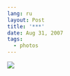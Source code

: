 ```yaml
---
lang: ru
layout: Post
title: '***'
date: Aug 31, 2007
tags:
  - photos
---
```


![](/images/blog/Sapegin-Artem-20D-2007-05-26-344-4433.jpg)
